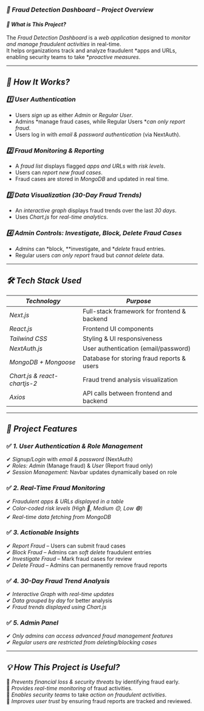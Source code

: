 ### *🚀 Fraud Detection Dashboard – Project Overview*  

#### *📌 What is This Project?*  
The *Fraud Detection Dashboard* is a *web application* designed to *monitor and manage fraudulent activities* in real-time.  
It helps organizations track and analyze fraudulent *apps and URLs, enabling security teams to take **proactive measures*.  

---

## *🎯 How It Works?*  
### *1️⃣ User Authentication*  
- Users *sign up* as either *Admin* or *Regular User*.  
- Admins *manage fraud cases, while Regular Users **can only report fraud*.  
- Users log in with *email & password authentication* (via NextAuth).  

### *2️⃣ Fraud Monitoring & Reporting*  
- A *fraud list* displays flagged *apps and URLs* with *risk levels*.  
- Users can *report new fraud cases*.  
- Fraud cases are stored in *MongoDB* and updated in real time.  

### *3️⃣ Data Visualization (30-Day Fraud Trends)*  
- An *interactive graph* displays fraud trends over the last *30 days*.  
- Uses *Chart.js* for *real-time analytics*.  

### *4️⃣ Admin Controls: Investigate, Block, Delete Fraud Cases*  
- *Admins* can *block, **investigate, and **delete* fraud entries.  
- Regular users *can only report* fraud but *cannot delete* data.  

---

## *🛠 Tech Stack Used*  
| *Technology* | *Purpose* |
|--------------|------------|
| *Next.js* | Full-stack framework for frontend & backend |
| *React.js* | Frontend UI components |
| *Tailwind CSS* | Styling & UI responsiveness |
| *NextAuth.js* | User authentication (email/password) |
| *MongoDB + Mongoose* | Database for storing fraud reports & users |
| *Chart.js & react-chartjs-2* | Fraud trend analysis visualization |
| *Axios* | API calls between frontend and backend |

---

## *🚀 Project Features*  
### ✅ *1. User Authentication & Role Management*  
✔ *Signup/Login* with *email & password* (NextAuth)  
✔ *Roles:* *Admin* (Manage fraud) & *User* (Report fraud only)  
✔ *Session Management:* Navbar updates dynamically based on role  

### ✅ *2. Real-Time Fraud Monitoring*  
✔ *Fraudulent apps & URLs displayed in a table*  
✔ *Color-coded risk levels (High 🔴, Medium 🟡, Low 🟢)*  
✔ *Real-time data fetching from MongoDB*  

### ✅ *3. Actionable Insights*  
✔ *Report Fraud* – Users can submit fraud cases  
✔ *Block Fraud* – Admins can *soft delete* fraudulent entries  
✔ *Investigate Fraud* – Mark fraud cases for review  
✔ *Delete Fraud* – Admins can permanently remove fraud reports  

### ✅ *4. 30-Day Fraud Trend Analysis*  
✔ *Interactive Graph* with *real-time updates*  
✔ *Data grouped by day* for better analysis  
✔ *Fraud trends displayed using Chart.js*  

### ✅ *5. Admin Panel*  
✔ *Only admins can access advanced fraud management features*  
✔ *Regular users are restricted from deleting/blocking cases*  

---

## *💡 How This Project is Useful?*  
🔹 *Prevents financial loss & security threats* by identifying fraud early.  
🔹 *Provides real-time monitoring* of fraud activities.  
🔹 *Enables security teams* to take *action on fraudulent activities*.  
🔹 *Improves user trust* by ensuring fraud reports are tracked and reviewed.